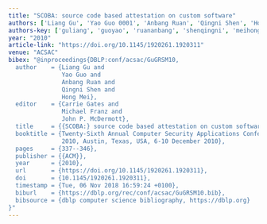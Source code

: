 ```yaml
---
title: "SCOBA: source code based attestation on custom software"
authors: ['Liang Gu', 'Yao Guo 0001', 'Anbang Ruan', 'Qingni Shen', 'Hong Mei']
authors-key: ['guliang', 'guoyao', 'ruananbang', 'shenqingni', 'meihong']
year: "2010"
article-link: "https://doi.org/10.1145/1920261.1920311"
venue: "ACSAC"
bibex: "@inproceedings{DBLP:conf/acsac/GuGRSM10,
  author    = {Liang Gu and
               Yao Guo and
               Anbang Ruan and
               Qingni Shen and
               Hong Mei},
  editor    = {Carrie Gates and
               Michael Franz and
               John P. McDermott},
  title     = {{SCOBA:} source code based attestation on custom software},
  booktitle = {Twenty-Sixth Annual Computer Security Applications Conference, {ACSAC}
               2010, Austin, Texas, USA, 6-10 December 2010},
  pages     = {337--346},
  publisher = {{ACM}},
  year      = {2010},
  url       = {https://doi.org/10.1145/1920261.1920311},
  doi       = {10.1145/1920261.1920311},
  timestamp = {Tue, 06 Nov 2018 16:59:24 +0100},
  biburl    = {https://dblp.org/rec/conf/acsac/GuGRSM10.bib},
  bibsource = {dblp computer science bibliography, https://dblp.org}
}"
---
```

